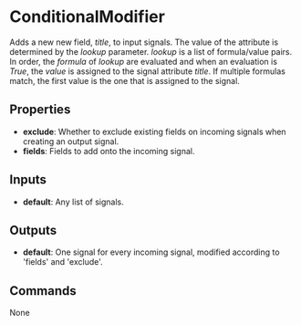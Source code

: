 ConditionalModifier
===================
Adds a new new field, *title*, to input signals. The value of the attribute is determined by the *lookup* parameter. *lookup* is a list of formula/value pairs. In order, the *formula* of *lookup* are evaluated and when an evaluation is *True*, the *value* is assigned to the signal attribute *title*. If multiple formulas match, the first value is the one that is assigned to the signal.

Properties
----------
- **exclude**: Whether to exclude existing fields on incoming signals when creating an output signal.
- **fields**: Fields to add onto the incoming signal.

Inputs
------
- **default**: Any list of signals.

Outputs
-------
- **default**: One signal for every incoming signal, modified according to 'fields' and 'exclude'.

Commands
--------
None

